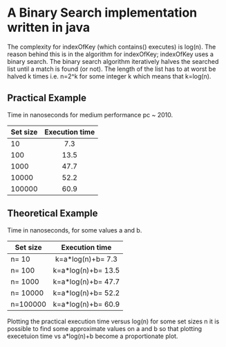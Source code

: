 # A Binary Search implementation written in java
The complexity for indexOfKey (which contains() executes) is log(n). The reason behind this is in the algorithm for indexOfKey; indexOfKey uses a binary search. The binary search algorithm iteratively halves the searched list until a match is found (or not). The length of the list has to at worst be halved k times i.e. n=2^k for some integer k which means that k=log(n). 

## Practical Example 
Time in nanoseconds for medium performance pc ~ 2010.

|Set size  |Execution time|
|----------|:------------:|
|      10  |           7.3|
|     100  |          13.5|
|    1000  |          47.7|
|   10000  |          52.2|
|  100000  |          60.9|

## Theoretical Example 
Time in nanoseconds, for some values a and b.

|Set size  |Execution time      |
|----------|:------------------:|
|n=    10  | k=a*log(n)+b=  7.3 |
|n=   100  | k=a*log(n)+b= 13.5 |
|n=  1000  | k=a*log(n)+b= 47.7 |
|n= 10000  | k=a*log(n)+b= 52.2 |
|n=100000  | k=a*log(n)+b= 60.9 |

Plotting the practical execution time versus log(n) for some set sizes n it is possible to find some approximate values on a and b so that plotting execetuion time vs a*log(n)+b become a proportionate plot.
